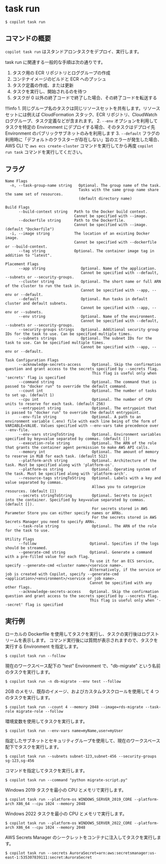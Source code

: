 # task run
```console
$ copilot task run
```

## コマンドの概要
`copilot task run` はスタンドアロンタスクをデプロイ、実行します。

task run に関連する一般的な手順は次の通りです。

1. タスク用の ECR リポジトリとロググループの作成
2. コンテナイメージのビルドと ECR へのプッシュ
3. タスク定義の作成、または更新
4. タスクを実行し、開始されるのを待つ
5. タスクが 0 以外の終了コードで終了した場合、その終了コードを転送する

!!!info
    1. 同じグループ名のタスクは同じリソースセットを共有します。リソースセットには例えば CloudFormation スタック、ECR リポジトリ、CloudWatch ロググループ、タスク定義などが含まれます。
    2. `--env` オプションを利用してタスクを特定の Environment にデプロイする場合、そのタスクはデプロイ先 Environment のパブリックサブネットのみを利用します
    3. `--default` フラグの利用時に「デフォルトのクラスターが存在しない」旨のエラーが発生した場合、AWS CLI で `aws ecs create-cluster` コマンドを実行してから再度 `copilot run task` コマンドを実行してください。

## フラグ
```
Name Flags
  -n, --task-group-name string   Optional. The group name of the task. 
                                 Tasks with the same group name share the same set of resources. 
                                 (default directory name)

Build Flags
      --build-context string   Path to the Docker build context.
                               Cannot be specified with --image.
      --dockerfile string      Path to the Dockerfile.
                               Cannot be specified with --image. (default "Dockerfile")
  -i, --image string           The location of an existing Docker image.
                               Cannot be specified with --dockerfile or --build-context.
      --tag string             Optional. The container image tag in addition to "latest".

Placement Flags
      --app string                Optional. Name of the application.
                                  Cannot be specified with --default, --subnets or --security-groups.
      --cluster string            Optional. The short name or full ARN of the cluster to run the task in. 
                                  Cannot be specified with --app, --env or --default.
      --default                   Optional. Run tasks in default cluster and default subnets. 
                                  Cannot be specified with --app, --env or --subnets.
      --env string                Optional. Name of the environment.
                                  Cannot be specified with --default, --subnets or --security-groups.
      --security-groups strings   Optional. Additional security group IDs for the task to use. Can be specified multiple times.
      --subnets strings           Optional. The subnet IDs for the task to use. Can be specified multiple times.
                                  Cannot be specified with --app, --env or --default.

Task Configuration Flags
      --acknowledge-secrets-access     Optional. Skip the confirmation question and grant access to the secrets specified by --secrets flag. 
                                       This flag is useful only when 'secrets' flag is specified
      --command string                 Optional. The command that is passed to "docker run" to override the default command.
      --count int                      Optional. The number of tasks to set up. (default 1)
      --cpu int                        Optional. The number of CPU units to reserve for each task. (default 256)
      --entrypoint string              Optional. The entrypoint that is passed to "docker run" to override the default entrypoint.
      --env-file string                Optional. A path to an environment variable (.env) file with each line being of the form of VARIABLE=VALUE. Values specified with --env-vars take precedence over --env-file.
      --env-vars stringToString        Optional. Environment variables specified by key=value separated by commas. (default [])
      --execution-role string          Optional. The ARN of the role that grants the container agent permission to make AWS API calls.
      --memory int                     Optional. The amount of memory to reserve in MiB for each task. (default 512)
      --platform-arch string           Optional. Architecture of the task. Must be specified along with 'platform-os'.
      --platform-os string             Optional. Operating system of the task. Must be specified along with 'platform-arch'.
      --resource-tags stringToString   Optional. Labels with a key and value separated by commas.
                                       Allows you to categorize resources. (default [])
      --secrets stringToString         Optional. Secrets to inject into the container. Specified by key=value separated by commas. (default []).
                                       For secrets stored in AWS Parameter Store you can either specify names or ARNs.
                                       For the secrets stored in AWS Secrets Manager you need to specify ARNs.
      --task-role string               Optional. The ARN of the role for the task to use.

Utility Flags
      --follow                        Optional. Specifies if the logs should be streamed.
      --generate-cmd string           Optional. Generate a command with a pre-filled value for each flag.
                                      To use it for an ECS service, specify --generate-cmd <cluster name>/<service name>.
                                      Alternatively, if the service or job is created with Copilot, specify --generate-cmd <application>/<environment>/<service or job name>.
                                      Cannot be specified with any other flags.
      --acknowledge-secrets-access    Optional. Skip the confirmation question and grant access to the secrets specified by --secrets flag.
                                      This flag is useful only when '--secret' flag is specified
```

## 実行例
ローカルの Dockerfile を使用してタスクを実行し、タスクの実行後はログストリームを表示します。
コマンド実行後には質問が表示されますので、タスクを実行する Environment を指定します。
```console
$ copilot task run --follow
```

現在のワークスペース配下の "test" Environment で、"db-migrate" という名前のタスクを実行します。
```console
$ copilot task run -n db-migrate --env test --follow
```

2GB のメモリ、既存のイメージ、およびカスタムタスクロールを使用して 4 つのタスクを実行します。
```console
$ copilot task run --count 4 --memory 2048 --image=rds-migrate --task-role migrate-role --follow
```

環境変数を使用してタスクを実行します。
```console
$ copilot task run --env-vars name=myName,user=myUser
```

指定したサブネットとセキュリティグループを使用して、現在のワークスペース配下でタスクを実行します。
```console
$ copilot task run --subnets subnet-123,subnet-456 --security-groups sg-123,sg-456
```

コマンドを指定してタスクを実行します。
```console
$ copilot task run --command "python migrate-script.py"
```

Windows 2019 タスクを最小の CPU とメモリで実行します。 
```console
$ copilot task run --platform-os WINDOWS_SERVER_2019_CORE --platform-arch X86_64 --cpu 1024 --memory 2048
```

Windows 2022 タスクを最小の CPU とメモリで実行します。 
```console
$ copilot task run --platform-os WINDOWS_SERVER_2022_CORE --platform-arch X86_64 --cpu 1024 --memory 2048
```

AWS Secrets Manager のシークレットをコンテナに注入してタスクを実行します。
```console
$ copilot task run --secrets AuroraSecret=arn:aws:secretsmanager:us-east-1:535307839111:secret:AuroraSecret
```